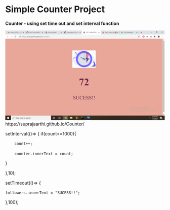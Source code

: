 # Simple Counter Project
<b>Counter - using set time out and set interval function</b>

<img src="Screenshot (738).png">
https://suprajaarthi.github.io/Counter/

setInterval(()=>
{
	if(count<=1000){
	
		count++;
		
		counter.innerText = count;
		
}

},10);

setTimeout(()=>
{

	followers.innerText = "SUCESS!!";
	
},100);
